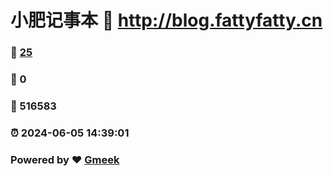 # 小肥记事本 :link: http://blog.fattyfatty.cn 
### :page_facing_up: [25](http://blog.fattyfatty.cn/tag.html) 
### :speech_balloon: 0 
### :hibiscus: 516583 
### :alarm_clock: 2024-06-05 14:39:01 
### Powered by :heart: [Gmeek](https://github.com/Meekdai/Gmeek)
